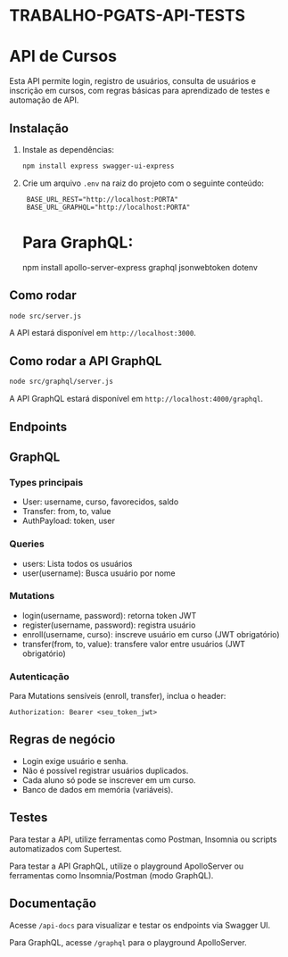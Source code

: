 # TRABALHO-PGATS-API-TESTS

# API de Cursos

Esta API permite login, registro de usuários, consulta de usuários e inscrição em cursos, com regras básicas para aprendizado de testes e automação de API.

## Instalação

1. Instale as dependências:
   ```bash
   npm install express swagger-ui-express
   ```
2. Crie um arquivo `.env` na raiz do projeto com o seguinte conteúdo:
   ```
    BASE_URL_REST="http://localhost:PORTA"
    BASE_URL_GRAPHQL="http://localhost:PORTA"
   ```
   # Para GraphQL:
   npm install apollo-server-express graphql jsonwebtoken dotenv

## Como rodar

```bash
node src/server.js
```

A API estará disponível em `http://localhost:3000`.

## Como rodar a API GraphQL

```bash
node src/graphql/server.js
```

A API GraphQL estará disponível em `http://localhost:4000/graphql`.

## Endpoints


## GraphQL

### Types principais
- User: username, curso, favorecidos, saldo
- Transfer: from, to, value
- AuthPayload: token, user

### Queries
- users: Lista todos os usuários
- user(username): Busca usuário por nome

### Mutations
- login(username, password): retorna token JWT
- register(username, password): registra usuário
- enroll(username, curso): inscreve usuário em curso (JWT obrigatório)
- transfer(from, to, value): transfere valor entre usuários (JWT obrigatório)

### Autenticação
Para Mutations sensíveis (enroll, transfer), inclua o header:
```
Authorization: Bearer <seu_token_jwt>
```

## Regras de negócio

- Login exige usuário e senha.
- Não é possível registrar usuários duplicados.
- Cada aluno só pode se inscrever em um curso.
- Banco de dados em memória (variáveis).

## Testes

Para testar a API, utilize ferramentas como Postman, Insomnia ou scripts automatizados com Supertest.

Para testar a API GraphQL, utilize o playground ApolloServer ou ferramentas como Insomnia/Postman (modo GraphQL).

## Documentação

Acesse `/api-docs` para visualizar e testar os endpoints via Swagger UI.

Para GraphQL, acesse `/graphql` para o playground ApolloServer.

